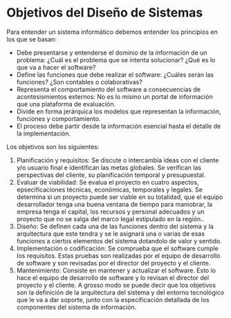 # Objetivos del Diseño de Sistemas
Para entender un sistema informático debemos entender los principios en los que se basan:
- Debe presentarse y entenderse el dominio de la información de un problema: ¿Cuál es el problema que se intenta solucionar? ¿Qué es lo que va a hacer el software?
- Define las funciones que debe realizar el software: ¿Cuáles serán las funciones? ¿Son contables o colaborativas?
- Representa el comportamiento del software a consecuencias de acontesismientos externos: No es lo mismo un portal de información que una plataforma de evaluación.
- Divide en forma jerárquica los modelos que representan la información, funciones y comportamiento.
- El proceso debe partir desde la información esencial hasta el detalle de la implementación.

Los objetivos son los siguientes:
1. Planificación y requisitos: Se discute o intercambia ideas con el cliente y/o usuario final e identifican las metas globales. Se verifican las perspectivas del cliente, su planificación temporal y presupuestal.
2. Evaluar de viabilidad: Se evalua el proyecto en cuatro aspectos, epsecificaciones técnicas, económicas, temporales y legales. Se determina si un proyecto puede ser viable en su totalidad, que el equipo desarrollador tenga una buena ventana de tiempo para maniobrar, la empresa tenga el capital, los recursos y personal adecuados y un proyecto que no se salga del marco legal estipulado en la región..
3. Diseño: Se definen cada una de las funciones dentro del sistema y la arquitectura que este tendra y se le asignará una o varias de esas funciones a ciertos elementos del sistema dotandolo de valor y sentido.
4. Implementación o codificación: Se comprueba que el software cumple los requisitos. Estas pruebas son realizadas por el equipo de desarrollo de software y son revisadas por el director del proyecto y el cliente.
5. Mantenimiento: Consiste en mantener y actualizar el software. Esto lo hace el equipo de desarrollo de software y lo revisan el director del proyecto y el cliente.
A grosso modo se puede decir que los objetivos son la definición de la arquitectura del sistema y del entorno tecnológico que le va a dar soporte, junto con la especificación detallada de los componentes del sistema de información.